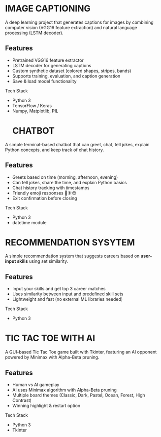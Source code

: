 #  IMAGE CAPTIONING

A deep learning project that generates captions for images by combining computer vision (VGG16 feature extraction) and natural language processing (LSTM decoder).  

## Features  
- Pretrained VGG16 feature extractor 
- LSTM decoder for generating captions  
- Custom synthetic dataset (colored shapes, stripes, bands)  
- Supports training, evaluation, and caption generation  
- Save & load model functionality
  
 Tech Stack  
- Python 3  
- TensorFlow / Keras  
- Numpy, Matplotlib, PIL
  #  CHATBOT 

A simple terminal-based chatbot that can greet, chat, tell jokes, explain Python concepts, and keep track of chat history.  

## Features  
- Greets based on time (morning, afternoon, evening)  
- Can tell jokes, share the time, and explain Python basics  
- Chat history tracking with timestamps  
- Friendly emoji responses 🌙☀️😊  
- Exit confirmation before closing  

Tech Stack  
- Python 3  
- datetime module  

#  RECOMMENDATION SYSYTEM  

A simple recommendation system that suggests careers based on **user-input skills** using set similarity.  

## Features  
- Input your skills and get top 3 career matches
- Uses similarity between input and predefined skill sets  
- Lightweight and fast (no external ML libraries needed)  

Tech Stack  
- Python 3
#  TIC TAC TOE WITH AI  

A GUI-based Tic Tac Toe game built with Tkinter, featuring an AI opponent powered by Minimax with Alpha-Beta pruning.  

##  Features  
- Human vs AI gameplay 
- AI uses Minimax algorithm with Alpha-Beta pruning  
- Multiple board themes (Classic, Dark, Pastel, Ocean, Forest, High Contrast)  
- Winning highlight & restart option  

Tech Stack  
- Python 3  
- Tkinter  
